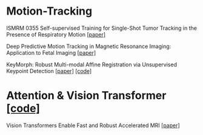 # Motion-Tracking

ISMRM 0355 Self-supervised Training for Single-Shot Tumor Tracking in the Presence of Respiratory Motion
[[paper]](https://submissions.mirasmart.com/ISMRM2022/Itinerary/Files/PDFFiles/0355.html)

Deep Predictive Motion Tracking in Magnetic Resonance Imaging: Application to Fetal Imaging 
[[paper]](https://ieeexplore.ieee.org/stamp/stamp.jsparnumber=9103624&casa_token=rdjmMhhQ_ncAAAAA:VNHMjdUSsowDJHEPGSO_UJdXIF3XibjRELfEohShrzSKUOJV8IOcn9iO3zYngcOKfGlbipf9RQ&tag=1)

KeyMorph: Robust Multi-modal Affine Registration via Unsupervised Keypoint Detection
[[paper]](https://openreview.net/pdf?id=OrNzjERFybh)
[[code]](https://github.com/evanmy/keymorph/tree/5b57d86047ca13c73f494e21fdf271f261912f84)

# Attention & Vision Transformer [[code]](https://github.com/sooftware/attentions/blob/master/attentions.py)

Vision Transformers Enable Fast and Robust Accelerated MRI
[[paper]](https://openreview.net/pdf?id=cNX6LASbv6)
